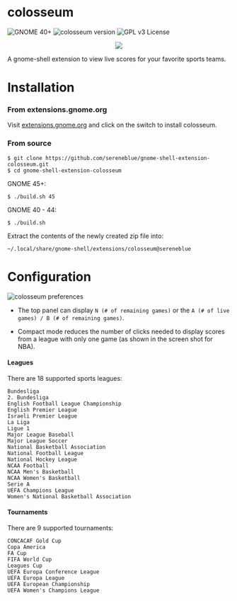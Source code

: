 # colosseum

![GNOME 40+](https://img.shields.io/badge/gnome-40%2B-blueviolet)
![colosseum version](https://img.shields.io/badge/version-37-brightgreen.svg)
![GPL v3 License](https://img.shields.io/badge/license-GPL%20v3-blue.svg)

<p align="center">
	<img src="https://user-images.githubusercontent.com/14242625/126881502-035c4601-686c-4a42-803b-ca817ad56ea4.png">
</p>

A gnome-shell extension to view live scores for your favorite sports teams.

# Installation

### From extensions.gnome.org

Visit [extensions.gnome.org](https://extensions.gnome.org/extension/4207/colosseum/) and click on the switch to install colosseum.

### From source

```
$ git clone https://github.com/sereneblue/gnome-shell-extension-colosseum.git
$ cd gnome-shell-extension-colosseum
```

GNOME 45+:
```
$ ./build.sh 45
```

GNOME 40 - 44:
```
$ ./build.sh
```

Extract the contents of the newly created zip file into:
```
~/.local/share/gnome-shell/extensions/colosseum@sereneblue
```

# Configuration

![colosseum preferences](https://user-images.githubusercontent.com/14242625/126881524-a9443361-12e1-4075-9cbc-8d257930cab6.png)


- The top panel can display `N (# of remaining games)` or the `A (# of live games) / B (# of remaining games)`.

- Compact mode reduces the number of clicks needed to display scores from a league with only one game (as shown in the screen shot for NBA).


#### Leagues

There are 18 supported sports leagues:

	Bundesliga
	2. Bundesliga
	English Football League Championship
	English Premier League
	Israeli Premier League
	La Liga
	Ligue 1
	Major League Baseball
	Major League Soccer
	National Basketball Association
	National Football League
	National Hockey League
	NCAA Football
	NCAA Men's Basketball
	NCAA Women's Basketball
	Serie A
	UEFA Champions League
	Women's National Basketball Association

#### Tournaments

There are 9 supported tournaments:

	CONCACAF Gold Cup
	Copa America
	FA Cup
	FIFA World Cup
	Leagues Cup
	UEFA Europa Conference League
	UEFA Europa League
	UEFA European Championship
	UEFA Women's Champions League
